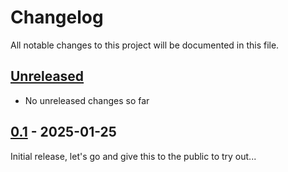 # Changelog

All notable changes to this project will be documented in this file.

## [Unreleased]
- No unreleased changes so far

## [0.1] - 2025-01-25
Initial release, let's go and give this to the public to try out...

[unreleased]: https://github.com/tillsteinbach/CarConnectivity-plugin-mqtt/compare/v0.1...HEAD

[0.1]: https://github.com/tillsteinbach/CarConnectivity-plugin-mqtt/releases/tag/v0.1
